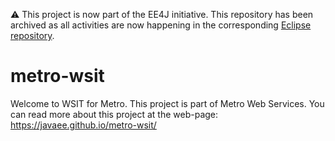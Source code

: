 ⚠️ This project is now part of the EE4J initiative. This repository has been archived as all activities are now happening in the corresponding [Eclipse repository](https://github.com/eclipse-ee4j/metro-wsit).

# metro-wsit
Welcome to WSIT for Metro.
This project is part of Metro Web Services.
You can read more about this project at the web-page: https://javaee.github.io/metro-wsit/
